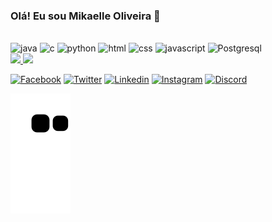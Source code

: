### Olá! Eu sou Mikaelle Oliveira 👋

<div style = "display: inline_block"><br/>
    <img aling = "center" alt = "java" src="https://cdn.jsdelivr.net/gh/devicons/devicon/icons/java/java-plain.svg"  width="40" height="40"/>
    <img aling = "center" alt = "c" src="https://cdn.jsdelivr.net/gh/devicons/devicon/icons/c/c-plain.svg" width="40" height="40"/>
    <img aling = "center" alt = "python" src="https://cdn.jsdelivr.net/gh/devicons/devicon/icons/python/python-plain.svg" width="40" height="40"/>
    <img aling = "center" alt = "html" src="https://cdn.jsdelivr.net/gh/devicons/devicon/icons/html5/html5-plain.svg" width="40" height="40"/>
    <img aling = "center" alt = "css" src="https://cdn.jsdelivr.net/gh/devicons/devicon/icons/css3/css3-plain.svg" width="40" height="40"/>
    <img aling = "center" alt = "javascript" src="https://cdn.jsdelivr.net/gh/devicons/devicon/icons/javascript/javascript-plain.svg" width="40" height="40"/>
    <img aling = "center" alt = "Postgresql" src="https://cdn.jsdelivr.net/gh/devicons/devicon/icons/postgresql/postgresql-plain.svg" width="40" height="40"/>
</div>

<div>
    <a href="https://github.com/mikaelle-s">
    <img height="180em" src="https://github-readme-stats.vercel.app/api?username=mikaelle-s&rank_icon=github&theme=radical"/>
    <img height="180em" src="https://github-readme-stats.vercel.app/api/top-langs/?username=mikaelle-s&hide_progress=true&theme=radical"/>
</div>

[![Facebook](https://img.shields.io/badge/Facebook-1877F2?style=for-the-badge&logo=facebook&logoColor=white)](https://facebook.com/xMikaelle/) [![Twitter](https://img.shields.io/badge/Twitter-1DA1F2?style=for-the-badge&logo=twitter&logoColor=white)](https://Twitter.com/mxkeyla/) [![Linkedin](https://img.shields.io/badge/LinkedIn-0077B5?style=for-the-badge&logo=linkedin&logoColor=white)](https://linkedin.com/in/mikaelle-oliveira/) [![Instagram](https://img.shields.io/badge/Instagram-E4405F?style=for-the-badge&logo=instagram&logoColor=white)](https://instagram.com/mikl.jpg/) [![Discord](https://img.shields.io/badge/Discord-7289DA?style=for-the-badge&logo=discord&logoColor=white)](https://discord.com/channels/@me) 

![Snake animation](https://github.com/mikaelle-s/mikaelle-s/blob/output/github-contribution-grid-snake.svg)
